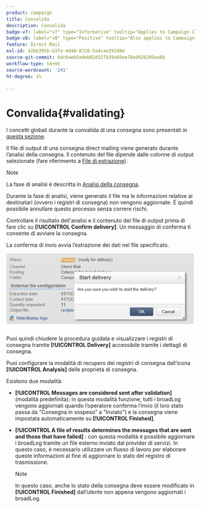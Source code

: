 ```yaml
---
product: campaign
title: Convalida
description: Convalida
badge-v7: label="v7" type="Informative" tooltip="Applies to Campaign Classic v7"
badge-v8: label="v8" type="Positive" tooltip="Also applies to Campaign v8"
feature: Direct Mail
exl-id: 42bb395b-b3fe-4d48-8720-5a4cae191984
source-git-commit: 6dc6aeb5adeb82d527b39a05ee70a9926205ea0b
workflow-type: tm+mt
source-wordcount: '241'
ht-degree: 1%

---
```


# Convalida{#validating}



I concetti globali durante la convalida di una consegna sono presentati in [questa sezione](steps-validating-the-delivery.md).

Il file di output di una consegna direct mailing viene generato durante l’analisi della consegna. Il contenuto del file dipende dalle colonne di output selezionate (fare riferimento a [File di estrazione](defining-the-direct-mail-content.md#extraction-file)).

>[!NOTE]
>
>La fase di analisi è descritta in [Analisi della consegna](steps-validating-the-delivery.md#analyzing-the-delivery).

Durante la fase di analisi, viene generato il file ma le informazioni relative ai destinatari (ovvero i registri di consegna) non vengono aggiornate. È quindi possibile annullare questo processo senza correre rischi.

Controllare il risultato dell&#39;analisi e il contenuto del file di output prima di fare clic su **[!UICONTROL Confirm delivery]**. Un messaggio di conferma ti consente di avviare la consegna.

La conferma di invio avvia l’estrazione dei dati nel file specificato.

![](assets/s_ncs_user_postal_del_send_confirm_postal.png)

Puoi quindi chiudere la procedura guidata e visualizzare i registri di consegna tramite **[!UICONTROL Delivery]** accessibile tramite i dettagli di consegna.

Puoi configurare la modalità di recupero dei registri di consegna dall’icona **[!UICONTROL Analysis]** delle proprietà di consegna.

Esistono due modalità:

* **[!UICONTROL Messages are considered sent after validation]** (modalità predefinita): in questa modalità funzione, tutti i broadLog vengono aggiornati quando l’operatore conferma l’invio (il loro stato passa da &quot;Consegna in sospeso&quot; a &quot;Inviato&quot;) e la consegna viene impostata automaticamente su **[!UICONTROL Finished]**.
* **[!UICONTROL A file of results determines the messages that are sent and those that have failed]** : con questa modalità è possibile aggiornare i broadLog tramite un file esterno inviato dal provider di servizi. In questo caso, è necessario utilizzare un flusso di lavoro per elaborare queste informazioni al fine di aggiornare lo stato del registro di trasmissione.

   >[!NOTE]
   >
   >In questo caso, anche lo stato della consegna deve essere modificato in **[!UICONTROL Finished]** dall’utente non appena vengono aggiornati i broadLog.
